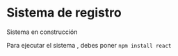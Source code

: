<h1> Sistema de registro</h1>
  Sistema en construcción  

Para ejecutar el sistema , debes poner 
````npm install react````
